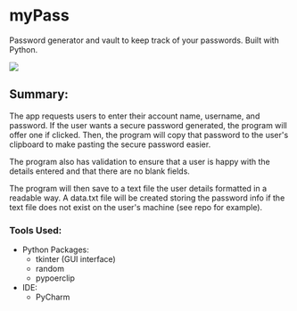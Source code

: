 # myPass

Password generator and vault to keep track of your passwords. Built with Python.

![](https://github.com/rifleben/myPass_gif/blob/main/myPass.gif)


## Summary:

The app requests users to enter their account name, username, and password. If the user wants a secure password generated, the program will offer one if clicked. Then, the program will copy that password to the user's clipboard to make pasting the secure password easier.

The program also has validation to ensure that a user is happy with the details entered and that there are no blank fields.

The program will then save to a text file the user details formatted in a readable way. A data.txt file will be created storing the password info if the text file does not exist on the user's machine (see repo for example). 

### Tools Used:
- Python Packages:
  - tkinter (GUI interface)
  - random
  - pypoerclip
- IDE:
  - PyCharm
